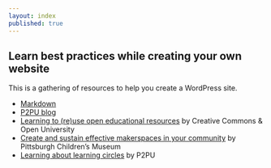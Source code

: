 ```yaml
---
layout: index
published: true
---
```


## Learn best practices while creating your own website

This is a gathering of resources to help you create a WordPress site. 

- [Markdown](https://www.markdownguide.org/)
- [P2PU blog](https://info.p2pu.org/2019/05/16/creating-an-open-course-with-p2pu/)
- [Learning to (re)use open educational resources](http://www.exploerercourse.org/) by Creative Commons & Open University
- [Create and sustain effective makerspaces in your community](http://p2pu.github.io/makingandlearning/) by Pittsburgh Children’s Museum
- [Learning about learning circles](https://p2pu.github.io/facilitate-course/) by P2PU
